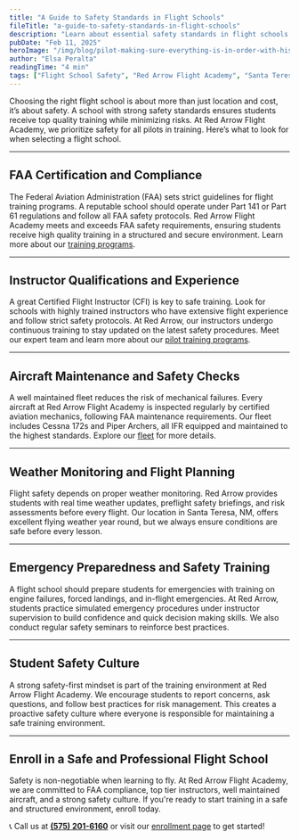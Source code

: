 ```yaml
---
title: "A Guide to Safety Standards in Flight Schools"
fileTitle: "a-guide-to-safety-standards-in-flight-schools"
description: "Learn about essential safety standards in flight schools and how Red Arrow Flight Academy in Santa Teresa, NM, prioritizes student safety. Discover the key factors that make a flight school safe and how you can start your aviation journey with confidence."
pubDate: "Feb 11, 2025"
heroImage: "/img/blog/pilot-making-sure-everything-is-in-order-with-his-plane.webp"
author: "Elsa Peralta"
readingTime: "4 min"
tags: ["Flight School Safety", "Red Arrow Flight Academy", "Santa Teresa Pilot Training", "Aviation Safety Standards", "FAA Regulations", "El Paso Flight Schools", "Pilot Training Safety", "Flight School Best Practices", "New Mexico Aviation"]
---
```


Choosing the right flight school is about more than just location and cost, it’s about safety. A school with strong safety standards ensures students receive top quality training while minimizing risks. At Red Arrow Flight Academy, we prioritize safety for all pilots in training. Here’s what to look for when selecting a flight school.

---

## FAA Certification and Compliance  
The Federal Aviation Administration (FAA) sets strict guidelines for flight training programs. A reputable school should operate under Part 141 or Part 61 regulations and follow all FAA safety protocols. Red Arrow Flight Academy meets and exceeds FAA safety requirements, ensuring students receive high quality training in a structured and secure environment. Learn more about our [training programs](https://www.flyredarrow.com/flight-programs/training-courses).

---

## Instructor Qualifications and Experience  
A great Certified Flight Instructor (CFI) is key to safe training. Look for schools with highly trained instructors who have extensive flight experience and follow strict safety protocols. At Red Arrow, our instructors undergo continuous training to stay updated on the latest safety procedures. Meet our expert team and learn more about our [pilot training programs](https://www.flyredarrow.com/flight-programs/new-to-flying).

---

## Aircraft Maintenance and Safety Checks  
A well maintained fleet reduces the risk of mechanical failures. Every aircraft at Red Arrow Flight Academy is inspected regularly by certified aviation mechanics, following FAA maintenance requirements. Our fleet includes Cessna 172s and Piper Archers, all IFR equipped and maintained to the highest standards. Explore our [fleet](https://www.flyredarrow.com/about/our-fleet) for more details.

---

## Weather Monitoring and Flight Planning  
Flight safety depends on proper weather monitoring. Red Arrow provides students with real time weather updates, preflight safety briefings, and risk assessments before every flight. Our location in Santa Teresa, NM, offers excellent flying weather year round, but we always ensure conditions are safe before every lesson.

---

## Emergency Preparedness and Safety Training  
A flight school should prepare students for emergencies with training on engine failures, forced landings, and in-flight emergencies. At Red Arrow, students practice simulated emergency procedures under instructor supervision to build confidence and quick decision making skills. We also conduct regular safety seminars to reinforce best practices.

---

## Student Safety Culture  
A strong safety-first mindset is part of the training environment at Red Arrow Flight Academy. We encourage students to report concerns, ask questions, and follow best practices for risk management. This creates a proactive safety culture where everyone is responsible for maintaining a safe training environment.

---

## Enroll in a Safe and Professional Flight School  
Safety is non-negotiable when learning to fly. At Red Arrow Flight Academy, we are committed to FAA compliance, top tier instructors, well maintained aircraft, and a strong safety culture. If you're ready to start training in a safe and structured environment, enroll today.

📞 Call us at [**(575) 201-6160**](tel:5752016160) or visit our [enrollment page](https://www.flyredarrow.com/enrollment) to get started!

